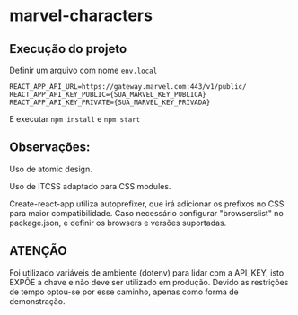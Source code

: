 # marvel-characters

## Execução do projeto

Definir um arquivo com nome `env.local`

```
REACT_APP_API_URL=https://gateway.marvel.com:443/v1/public/
REACT_APP_API_KEY_PUBLIC={SUA_MARVEL_KEY_PUBLICA}
REACT_APP_API_KEY_PRIVATE={SUA_MARVEL_KEY_PRIVADA}
```

E executar `npm install` e `npm start`

<!-- ### ToDO:

Arrumar layout desktop

Adicionar tratamento para lista vazia de séries/personagems.

Implementar infinite scroll.

Melhorar animações de saída da página de séries.

Animação imagem carregando.

? Search bar para redux

? Estados de fetch para redux

Css transisições inutilzadas? styles/transitions

Estudar styled components -->

## Observações:

Uso de atomic design.

Uso de ITCSS adaptado para CSS modules.

Create-react-app utiliza autoprefixer, que irá adicionar os prefixos no CSS para maior compatibilidade. Caso necessário configurar "browserslist" no package.json, e definir os browsers e versões suportadas.

## ATENÇÃO

Foi utilizado variáveis de ambiente (dotenv) para lidar com a API_KEY, isto EXPÕE a chave e não deve ser utilizado em produção. Devido as restrições de tempo optou-se por esse caminho, apenas como forma de demonstração.
